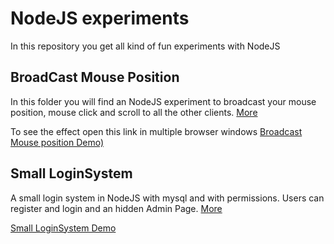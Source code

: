 NodeJS experiments
=========
In this repository you get all kind of fun experiments with NodeJS

BroadCast Mouse Position
----

In this folder you will find an NodeJS experiment to broadcast your mouse position, mouse click and scroll to all the other clients.
[More](https://github.com/DutchProgrammer/NodeJS-experiments/tree/master/BroadCastMousePosition)

To see the effect open this link in multiple browser windows
[Broadcast Mouse position Demo)](http://dutchprogrammer.nl:9002/)

Small LoginSystem
----
A small login system in NodeJS with mysql and with permissions. Users can register and login and an hidden Admin Page.
[More](https://github.com/DutchProgrammer/NodeJS-experiments/tree/master/SmallLoginSystem)

[Small LoginSystem Demo](http://dutchprogrammer.nl:9003/)
